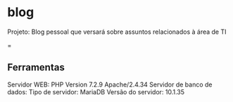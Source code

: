 # blog

Projeto: Blog pessoal que versará sobre assuntos relacionados à área de TI

=

## Ferramentas
Servidor WEB:
PHP Version 7.2.9
Apache/2.4.34
Servidor de banco de dados:
Tipo de servidor: MariaDB
Versão do servidor: 10.1.35




